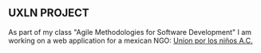 ## UXLN PROJECT

As part of my class "Agile Methodologies for Software Development" I am working on a web application for a mexican NGO:
[Union por los niños A.C.](http://unionporlosninos.org)

